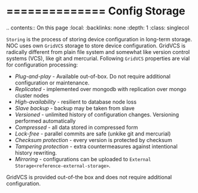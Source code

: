 

==============
Config Storage
==============

.. contents:: On this page
    :local:
    :backlinks: none
    :depth: 1
    :class: singlecol

`Storing` is the process of storing device configuration in long-term storage.
NOC uses own `GridVCS` storage to store device configuration.
GridVCS is radically different from plain file system and somewhat
like version control systems (VCS), like git and mercurial.
Following `GridVCS` properties are vial for configuration processing:

* *Plug-and-play* - Available out-of-box. Do not require additional configuration or maintenance.
* *Replicated* - implemented over mongodb with replication over mongo cluster nodes
* *High-availability* - resilient to database node loss
* *Slave backup* - backup may be taken from slave
* *Versioned* - unlimited history of configuration changes. Versioning performed automatically
* *Compressed* - all data stored in compressed form
* *Lock-free* - parallel commits are safe (unkike git and mercurial)
* *Checksum protection* - every version is protected by checksum
* *Tampering protection* - extra countermeasures against intentional history rewriting.
* *Mirroring* - configurations can be uploaded to `External Storage<reference-external-storage>`.

GridVCS is provided out-of-the box and does not require additional
configuration.